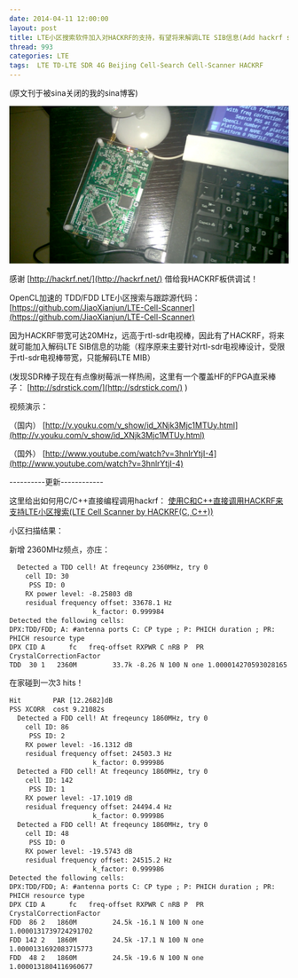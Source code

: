 ```yaml
---
date: 2014-04-11 12:00:00
layout: post
title: LTE小区搜索软件加入对HACKRF的支持，有望将来解调LTE SIB信息(Add hackrf support to LTE Cell Scanner)
thread: 993
categories: LTE
tags:  LTE TD-LTE SDR 4G Beijing Cell-Search Cell-Scanner HACKRF
---
```


(原文刊于被sina关闭的我的sina博客)

![](../media/add_hackrf_support_to_lte_cell_scanner.jpg)

感谢 [http://hackrf.net/](http://hackrf.net/) 借给我HACKRF板供调试！

OpenCL加速的 TDD/FDD LTE小区搜索与跟踪源代码：[https://github.com/JiaoXianjun/LTE-Cell-Scanner](https://github.com/JiaoXianjun/LTE-Cell-Scanner)

因为HACKRF带宽可达20MHz，远高于rtl-sdr电视棒，因此有了HACKRF，将来就可能加入解码LTE SIB信息的功能（程序原来主要针对rtl-sdr电视棒设计，受限于rtl-sdr电视棒带宽，只能解码LTE MIB）

(发现SDR棒子现在有点像树莓派一样热闹，这里有一个覆盖HF的FPGA直采棒子： [http://sdrstick.com/](http://sdrstick.com/)  )

视频演示：

（国内） [http://v.youku.com/v_show/id_XNjk3Mjc1MTUy.html](http://v.youku.com/v_show/id_XNjk3Mjc1MTUy.html)

（国外） [http://www.youtube.com/watch?v=3hnlrYtjI-4](http://www.youtube.com/watch?v=3hnlrYtjI-4)

----------更新------------

这里给出如何用C/C++直接编程调用hackrf： [使用C和C++直接调用HACKRF来支持LTE小区搜索(LTE Cell Scanner by HACKRF(C, C++))](http://sdr-x.github.io/%E4%BD%BF%E7%94%A8C%E5%92%8CC++%E7%9B%B4%E6%8E%A5%E8%B0%83%E7%94%A8HACKRF%E6%9D%A5%E6%94%AF%E6%8C%81LTE%E5%B0%8F%E5%8C%BA%E6%90%9C%E7%B4%A2(LTE%20Cell%20Scanner%20by%20HACKRF(C,%20C++))/)

小区扫描结果：

新增 2360MHz频点，亦庄：

      Detected a TDD cell! At freqeuncy 2360MHz, try 0
        cell ID: 30
         PSS ID: 0
        RX power level: -8.25803 dB
        residual frequency offset: 33678.1 Hz
                         k_factor: 0.999984
    Detected the following cells:
    DPX:TDD/FDD; A: #antenna ports C: CP type ; P: PHICH duration ; PR: PHICH resource type
    DPX CID A      fc   freq-offset RXPWR C nRB P  PR CrystalCorrectionFactor
    TDD  30 1   2360M         33.7k -8.26 N 100 N one 1.000014270593028165

在家碰到一次3 hits！

    Hit        PAR [12.2682]dB
    PSS XCORR  cost 9.21082s
      Detected a FDD cell! At freqeuncy 1860MHz, try 0
        cell ID: 86
         PSS ID: 2
        RX power level: -16.1312 dB
        residual frequency offset: 24503.3 Hz
                         k_factor: 0.999986
      Detected a FDD cell! At freqeuncy 1860MHz, try 0
        cell ID: 142
         PSS ID: 1
        RX power level: -17.1019 dB
        residual frequency offset: 24494.4 Hz
                         k_factor: 0.999986
      Detected a FDD cell! At freqeuncy 1860MHz, try 0
        cell ID: 48
         PSS ID: 0
        RX power level: -19.5743 dB
        residual frequency offset: 24515.2 Hz
                         k_factor: 0.999986
    Detected the following cells:
    DPX:TDD/FDD; A: #antenna ports C: CP type ; P: PHICH duration ; PR: PHICH resource type
    DPX CID A      fc   freq-offset RXPWR C nRB P  PR CrystalCorrectionFactor
    FDD  86 2   1860M         24.5k -16.1 N 100 N one 1.0000131739724291702
    FDD 142 2   1860M         24.5k -17.1 N 100 N one 1.0000131692083715773
    FDD  48 2   1860M         24.5k -19.6 N 100 N one 1.0000131804116960677
